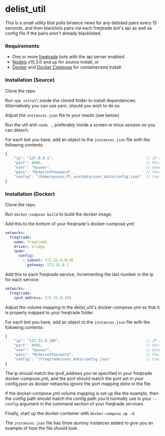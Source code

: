 # delist_util
This is a small utility that polls binance news for any delisted pairs every 15 seconds, and then blacklists pairs via each freqtrade bot's api as well as config file if the pairs aren't already blacklisted.

### Requirements
* One or more [freqtrade](https://github.com/freqtrade/freqtrade) bots with the api server enabled.
* [Nodejs](https://nodejs.org/) v15.3.0 and up for source install, or
* [Docker](https://www.docker.com/) and [Docker Compose](https://docs.docker.com/compose/) for containerized install.

### Installation (Source)
Clone the repo.

Run `npm install` inside the cloned folder to install dependencies. Alternatively you can use yarn, should you wish to do so.

Adjust the `instances.json` file to your needs (see below).

Run the util with `node .`, preferably inside a screen or tmux session so you can detach.

For each bot you have, add an object to the `instances.json` file with the following contents:
```javascript
{
    "ip": "127.0.0.1",                                          // IP of the api server.
    "port": 8080,                                               // Port of the api server
    "user": "myuser",                                           // Username of the api server
    "pass": "MySecretPassword",                                 // Password of the api server
    "config": "/home/myuser/ft_userdata/user_data/config.json"  // Config file location, this can either be relative or absolute.
}
```
### Installation (Docker)
Clone the repo.

Run `docker-compose build` to build the docker image.

Add this to the bottom of your freqtrade's docker-compose.yml:
```yml
networks:
  freqtrade:
    name: freqtrade
    driver: bridge
    ipam:
      config:
        - subnet: 172.31.0.0/16
          gateway: 172.31.0.1
```
Add this to each freqtrade service, incrementing the last number in the ip for each service:
```yml
networks:
  freqtrade:
    ipv4_address: 172.31.0.100
```
Adjust the volume mapping in the delist_util's docker-compose.yml so that it is properly mapped to your freqtrade folder.

For each bot you have, add an object to the `instances.json` file with the following contents:
```javascript
{
    "ip": "172.31.0.100",                                       // IP of the api server.
    "port": 8080,                                               // Port of the api server.
    "user": "myuser",                                           // Username of the api server.
    "pass": "MySecretPassword",                                 // Password of the api server.
    "config": "/freqtrade/user_data/config.json"                // Config file location, this can either be relative or absolute.
}
```
The ip should match the ipv4_address you've specified in your freqtrade docker-compose.yml, and the port should match the port set in your config.json as docker networks ignore the port mapping done in the file.

If the docker-compose.yml volume mapping is set up like the example, then the config path should match the config path you'd normally use in your `--config` argument in the command section of your freqtrade services.

Finally, start up the docker container with `docker-compose up -d`.

The `instances.json` file has three dummy instances added to give you an example of how the file should look.
